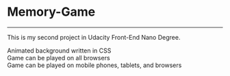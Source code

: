 # Memory-Game
***
This is my second project in Udacity Front-End Nano Degree.

Animated background written in CSS <br>
Game can be played on all browsers <br>
Game can be played on mobile phones, tablets, and browsers <br>
